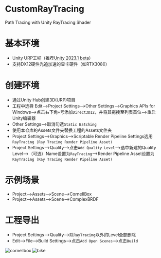 # CustomRayTracing
Path Tracing with Unity RayTracing Shader

# 基本环境
- Unity URP工程（推荐[Unity 2023.1 beta](https://unity3d.com/beta)）
- 支持DX12硬件光追加速的显卡硬件（如RTX3080）

# 创建环境
- 通过Unity Hub创建3D(URP)项目
- 工程中选择 Edit-->Project Settings-->Other Settings-->Graphics APIs for Windows-->点击右下角`+`号添加`Direct3D12`，并将其拖拽至列表首位-->重启Unity编辑器
- Other Settings-->取消勾选`Static Batching`
- 使用本仓库的Assets文件夹替换工程的Assets文件夹
- Project Settings-->Graphics-->Scriptable Render Pipeline Settings选用`RayTracing (Ray Tracing Render Pipeline Asset)`
- Project Settings-->Quality-->点击`Add Quality Level`-->选中新建的Quality Level-->（可选）Name设置为`RayTracing`-->Render Pipeline Asset设置为`RayTracing (Ray Tracing Render Pipeline Asset)`

# 示例场景
- Project-->Assets-->Scene-->CornellBox
- Project-->Assets-->Scene-->ComplexBRDF

# 工程导出
- Project Settings-->Quality-->除`RayTracing`以外的Level全部删除
- Edit-->File-->Build Settings-->点击`Add Open Scenes`-->点击`Build`

![cornellbox](https://github.com/Andyfanshen/CustomRayTracing/assets/33785908/6771aec0-c9db-45fd-b887-61dce9fd05ab)
![bike](https://github.com/Andyfanshen/CustomRayTracing/assets/33785908/d5ccd35f-bab4-4cbe-8105-cbb802036d99)
